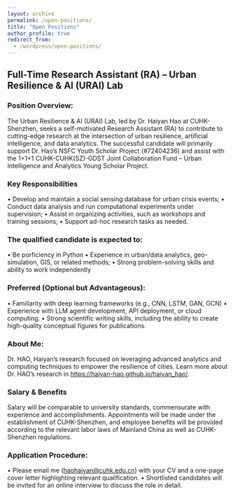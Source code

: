 ```yaml
---
layout: archive
permalink: /open-positions/
title: "Open Positions"
author_profile: true
redirect_from:
  - /wordpress/open-positions/
---
```


## Full-Time Research Assistant (RA) – Urban Resilience & AI (URAI) Lab

### Position Overview:

The Urban Resilience & AI (URAI) Lab, led by Dr. Haiyan Hao at CUHK-Shenzhen, seeks a self-motivated Research Assistant (RA) to contribute to cutting-edge research at the intersection of urban resilience, artificial intelligence, and data analytics. The successful candidate will primarily support Dr. Hao’s NSFC Youth Scholar Project (#72404236) and assist with the 1+1+1 CUHK-CUHK(SZ)-GDST Joint Collaboration Fund – Urban Intelligence and Analytics Young Scholar Project.

### Key Responsibilities
•	Develop and maintain a social sensing database for urban crisis events;
•	Conduct data analysis and run computational experiments under supervision;
•	Assist in organizing activities, such as workshops and training sessions;
•	Support ad-hoc research tasks as needed.

### The qualified candidate is expected to:
•	Be porficiency in Python
•	Experience in urban/data analytics, geo-simulation, GIS, or related methods;
•	Strong problem-solving skills and ability to work independently

### Preferred (Optional but Advantageous):
•	Familiarity with deep learning frameworks (e.g., CNN, LSTM, GAN, GCN)
•	Experience with LLM agent development, API deployment, or cloud computing.
•	Strong scientific writing skills, including the ability to create high-quality conceptual figures for publications.

### About Me:
Dr. HAO, Haiyan’s research focused on leveraging advanced analytics and computing techniques to empower the resilience of cities. Learn more about Dr. HAO’s research in https://haiyan-hao.github.io/haiyan_hao/.

### Salary & Benefits

Salary will be comparable to university standards, commensurate with experience and accomplishments. Appointments will be made under the establishment of CUHK-Shenzhen, and employee benefits will be provided according to the relevant labor laws of Mainland China as well as CUHK-Shenzhen regulations.

### Application Procedure:
•	Please email me (haohaiyan@cuhk.edu.cn) with your CV and a one-page cover letter highlighting relevant qualification. 
•	Shortlisted candidates will be invited for an online interview to discuss the role in detail. 

